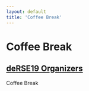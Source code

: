 ```yaml
---
layout: default
title: 'Coffee Break'
---
```


# Coffee Break

## [deRSE19 Organizers](../../speaker/JR7ZCK/)

Coffee Break
